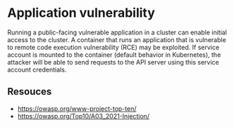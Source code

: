 # Application vulnerability

Running a public-facing vulnerable application in a cluster can enable initial access to the cluster. A container that runs an application that is vulnerable to remote code execution vulnerability (RCE) may be exploited. If service account is mounted to the container (default behavior in Kubernetes), the attacker will be able to send requests to the API server using this service account credentials.

## Resouces

- <https://owasp.org/www-project-top-ten/>
- <https://owasp.org/Top10/A03_2021-Injection/>
